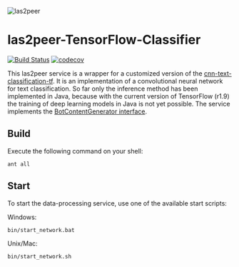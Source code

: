 ![las2peer](https://rwth-acis.github.io/las2peer/logo/vector/las2peer-logo.svg)

# las2peer-TensorFlow-Classifier

[![Build Status](https://travis-ci.org/rwth-acis/las2peer-TensorFlow-Classifier-Service.svg?branch=master)](https://travis-ci.org/rwth-acis/las2peer-TensorFlow-Classifier-Service) [![codecov](https://codecov.io/gh/rwth-acis/las2peer-TensorFlow-Classifier-Service/branch/master/graph/badge.svg)](https://codecov.io/gh/rwth-acis/las2peer-TensorFlow-Classifier-Service) 

This las2peer service is a wrapper for a customized version of the [cnn-text-classification-tf](https://github.com/dennybritz/cnn-text-classification-tf). It is an implementation of a convolutional neural network for text classification. So far only the inference method has been implemented in Java, because with the current version of TensorFlow (r1.9) the training of deep learning models in Java is not yet possible. 
The service implements the [BotContentGenerator interface](https://github.com/rwth-acis/las2peer/blob/master/core/src/main/java/i5/las2peer/logging/bot/BotContentGenerator.java). 

Build
--------
Execute the following command on your shell:

```shell
ant all 
```

Start
--------

To start the data-processing service, use one of the available start scripts:

Windows:

```shell
bin/start_network.bat
```

Unix/Mac:
```shell
bin/start_network.sh
```
